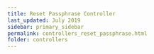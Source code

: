 ```yaml
---
title: Reset Passphrase Controller
last_updated: July 2019
sidebar: primary_sidebar
permalink: controllers_reset_passphrase.html
folder: controllers
---
```

